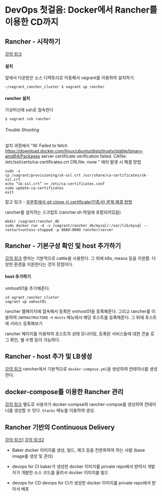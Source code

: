 # DevOps 첫걸음: Docker에서 Rancher를 이용한 CD까지

## Rancher - 시작하기
[강의 링크](https://www.udemy.com/devops-docker-rancher-cd/learn/v4/t/lecture/6934546?start=0)

#### 설치
앞에서 다운받은 소스 디렉토리로 이동해서 vagrant를 이용하여 설치하기
```
~/vagrant_rancher_cluster $ vagrant up rancher
```

#### rancher 설치
가상머신에 ssh로 접속한다
```
$ vagrant ssh rancher
```

###### Trouble Shooting
설치 과정에서 "W: Failed to fetch https://download.docker.com/linux/ubuntu/dists/trusty/stable/binary-amd64/Packages  server certificate verification failed. CAfile: /etc/ssl/certs/ca-certificates.crt CRLfile: none " 에러 발생 시 해결 방법
```
sudo -s
cp /vagrant/provisioning/sk-ssl.crt /usr/share/ca-certificates/sk-ssl.crt
echo “sk-ssl.crt” >> /etc/ca-certificates.conf
sudo update-ca-certificates
exit
```
참고 링크 - [우분투에서 git clone 시 certificate(인증서) 문제 해결 방법](http://egloos.zum.com/seoz/v/4057299)

rancher를 설치하는 스크립트 (rancher.sh 파일에 포함되어있음)
```
mkdir /vagrant/rancher_db
sudo docker run -d -v /vagrant/rancher_db/mysql/:/var/lib/mysql --restart=unless-stopped -p 8080:8080 rancher/server

```


## Rancher - 기본구성 확인 및 host 추가하기
[강의 링크](https://www.udemy.com/devops-docker-rancher-cd/learn/v4/t/lecture/6934548?start=0)
랜처는 기본적으로 cattle을 사용한다. 그 외에 k8s, mesos 등을 지원함.
다양한 환경을 지원한다는 것이 장점이다.

#### host 추가하기
vmhost01을 추가해준다.
```
cd agrant_rancher_cluster
vagrant up vmhost01
```

rancher 웹페이지에 접속해서 등록한 vmhost01을 등록해준다.
그리고 rancher를 이용하여 `INFRASTRUCTURE` -> `Hosts` 매뉴에서 해당 호스트를 등록해준다.
그 뒤에 호스트에 서비스 등록해보기

rancher 페이지를 이용하여 호스트의 상태 모니터링, 등록된 서비스들에 대한 콘솔 로그 확인, 쉘 수행 등이 가능하다.



## Rancher - host 추가 및 LB생성
[강의 링크](https://www.udemy.com/devops-docker-rancher-cd/learn/v4/t/lecture/6934550?start=0)
rancher에서 기본적으로 `docker-compose.yml`을 생성하여 컨테이너를 생성한다.

## docker-compose를 이용한 Rancher 관리
[강의 링크](https://www.udemy.com/devops-docker-rancher-cd/learn/v4/t/lecture/6934554?start=0)
별도로 사용자가 docker-compse와 rancher-compse를 생성하여 컨테이너를 생성할 수 잇다.
`Stacks` 매뉴를 이용하여 생성.

## Rancher 기반의 Continuous Delivery
[강의 링크1](https://www.udemy.com/devops-docker-rancher-cd/learn/v4/t/lecture/7134690?start=0)
[강의 링크2](https://www.udemy.com/devops-docker-rancher-cd/learn/v4/t/lecture/7134782?start=0)

- Baker
docker 이미지를 생성, 빌드, 체크 등을 전문화하여 하는 사람 (base image를 생성 및 관리)

- devops for CI
baker가 생성한 docker 이미지를 private repo에서 받아서 개발자가 개발한 소스 코드를 올려서 docker 이미지를 빌드

- devops for CD
devops for CI가 생성한 docker 이미지를 private repo에서 받아서 배포
